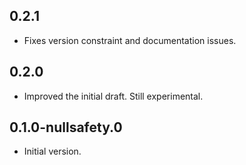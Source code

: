 ## 0.2.1

  * Fixes version constraint and documentation issues.

## 0.2.0

  * Improved the initial draft. Still experimental.

## 0.1.0-nullsafety.0

  * Initial version.